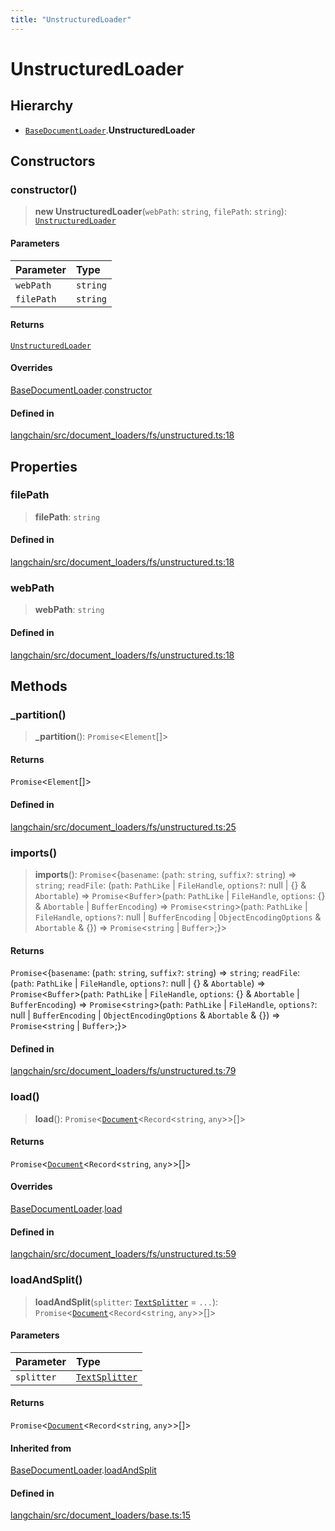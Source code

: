 ```yaml
---
title: "UnstructuredLoader"
---
```


# UnstructuredLoader

## Hierarchy

- [`BaseDocumentLoader`](../../document_loaders_base/classes/BaseDocumentLoader.md).**UnstructuredLoader**

## Constructors

### constructor()

> **new UnstructuredLoader**(`webPath`: `string`, `filePath`: `string`): [`UnstructuredLoader`](UnstructuredLoader.md)

#### Parameters

| Parameter  | Type     |
| :--------- | :------- |
| `webPath`  | `string` |
| `filePath` | `string` |

#### Returns

[`UnstructuredLoader`](UnstructuredLoader.md)

#### Overrides

[BaseDocumentLoader](../../document_loaders_base/classes/BaseDocumentLoader.md).[constructor](../../document_loaders_base/classes/BaseDocumentLoader.md#constructor)

#### Defined in

[langchain/src/document_loaders/fs/unstructured.ts:18](https://github.com/hwchase17/langchainjs/blob/ddf2996/langchain/src/document_loaders/fs/unstructured.ts#L18)

## Properties

### filePath

> **filePath**: `string`

#### Defined in

[langchain/src/document_loaders/fs/unstructured.ts:18](https://github.com/hwchase17/langchainjs/blob/ddf2996/langchain/src/document_loaders/fs/unstructured.ts#L18)

### webPath

> **webPath**: `string`

#### Defined in

[langchain/src/document_loaders/fs/unstructured.ts:18](https://github.com/hwchase17/langchainjs/blob/ddf2996/langchain/src/document_loaders/fs/unstructured.ts#L18)

## Methods

### \_partition()

> **\_partition**(): `Promise`<`Element`[]\>

#### Returns

`Promise`<`Element`[]\>

#### Defined in

[langchain/src/document_loaders/fs/unstructured.ts:25](https://github.com/hwchase17/langchainjs/blob/ddf2996/langchain/src/document_loaders/fs/unstructured.ts#L25)

### imports()

> **imports**(): `Promise`<\{`basename`: (`path`: `string`, `suffix?`: `string`) => `string`;
> `readFile`: (`path`: `PathLike` \| `FileHandle`, `options?`: null \| \{} & `Abortable`) => `Promise`<`Buffer`\>(`path`: `PathLike` \| `FileHandle`, `options`: \{} & `Abortable` \| `BufferEncoding`) => `Promise`<`string`\>(`path`: `PathLike` \| `FileHandle`, `options?`: null \| `BufferEncoding` \| `ObjectEncodingOptions` & `Abortable` & \{}) => `Promise`<`string` \| `Buffer`\>;}\>

#### Returns

`Promise`<\{`basename`: (`path`: `string`, `suffix?`: `string`) => `string`;
`readFile`: (`path`: `PathLike` \| `FileHandle`, `options?`: null \| \{} & `Abortable`) => `Promise`<`Buffer`\>(`path`: `PathLike` \| `FileHandle`, `options`: \{} & `Abortable` \| `BufferEncoding`) => `Promise`<`string`\>(`path`: `PathLike` \| `FileHandle`, `options?`: null \| `BufferEncoding` \| `ObjectEncodingOptions` & `Abortable` & \{}) => `Promise`<`string` \| `Buffer`\>;}\>

#### Defined in

[langchain/src/document_loaders/fs/unstructured.ts:79](https://github.com/hwchase17/langchainjs/blob/ddf2996/langchain/src/document_loaders/fs/unstructured.ts#L79)

### load()

> **load**(): `Promise`<[`Document`](../../document/classes/Document.md)<`Record`<`string`, `any`\>\>[]\>

#### Returns

`Promise`<[`Document`](../../document/classes/Document.md)<`Record`<`string`, `any`\>\>[]\>

#### Overrides

[BaseDocumentLoader](../../document_loaders_base/classes/BaseDocumentLoader.md).[load](../../document_loaders_base/classes/BaseDocumentLoader.md#load)

#### Defined in

[langchain/src/document_loaders/fs/unstructured.ts:59](https://github.com/hwchase17/langchainjs/blob/ddf2996/langchain/src/document_loaders/fs/unstructured.ts#L59)

### loadAndSplit()

> **loadAndSplit**(`splitter`: [`TextSplitter`](../../text_splitter/classes/TextSplitter.md) = `...`): `Promise`<[`Document`](../../document/classes/Document.md)<`Record`<`string`, `any`\>\>[]\>

#### Parameters

| Parameter  | Type                                                          |
| :--------- | :------------------------------------------------------------ |
| `splitter` | [`TextSplitter`](../../text_splitter/classes/TextSplitter.md) |

#### Returns

`Promise`<[`Document`](../../document/classes/Document.md)<`Record`<`string`, `any`\>\>[]\>

#### Inherited from

[BaseDocumentLoader](../../document_loaders_base/classes/BaseDocumentLoader.md).[loadAndSplit](../../document_loaders_base/classes/BaseDocumentLoader.md#loadandsplit)

#### Defined in

[langchain/src/document_loaders/base.ts:15](https://github.com/hwchase17/langchainjs/blob/ddf2996/langchain/src/document_loaders/base.ts#L15)
